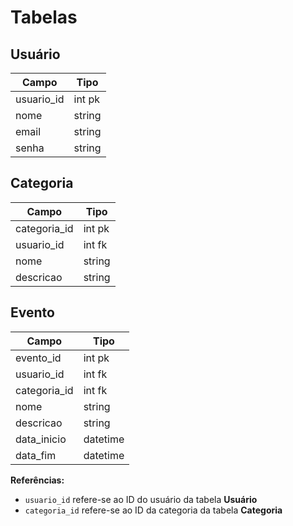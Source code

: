 # Tabelas

## Usuário

| Campo         | Tipo     |
|-              |-         |
| usuario_id    | int pk   |
| nome          | string   |
| email         | string   |
| senha         | string   |

## Categoria

| Campo         | Tipo      |
|-              |-          |
| categoria_id  | int pk    |
| usuario_id    | int fk    |
| nome          | string    |
| descricao     | string    |

## Evento

| Campo         | Tipo        |
|-              |-            |
| evento_id     | int pk      |
| usuario_id    | int fk      |
| categoria_id  | int fk      |
| nome          | string      |
| descricao     | string      |
| data_inicio   | datetime    |
| data_fim      | datetime    |

**Referências:**

- `usuario_id` refere-se ao ID do usuário da tabela **Usuário**
- `categoria_id` refere-se ao ID da categoria da tabela **Categoria**
